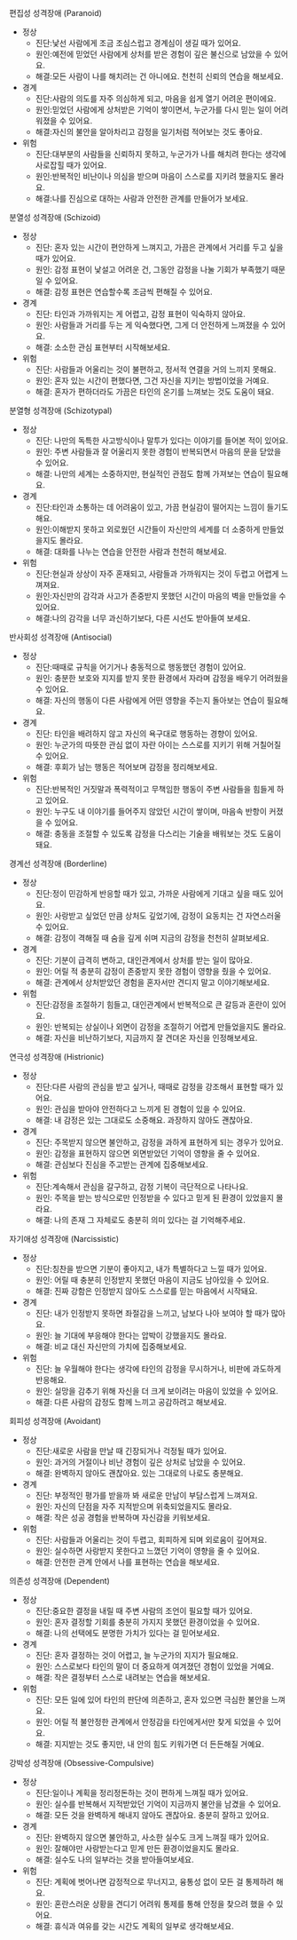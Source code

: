 편집성 성격장애 (Paranoid)

- 정상
  - 진단:낯선 사람에게 조금 조심스럽고 경계심이 생길 때가 있어요.
  - 원인:예전에 믿었던 사람에게 상처를 받은 경험이 깊은 불신으로 남았을 수 있어요.
  - 해결:모든 사람이 나를 해치려는 건 아니에요. 천천히 신뢰의 연습을 해보세요.
- 경계
  - 진단:사람의 의도를 자주 의심하게 되고, 마음을 쉽게 열기 어려운 편이에요.
  - 원인:믿었던 사람에게 상처받은 기억이 쌓이면서, 누군가를 다시 믿는 일이 어려워졌을 수 있어요.
  - 해결:자신의 불안을 알아차리고 감정을 일기처럼 적어보는 것도 좋아요.
- 위험
  - 진단:대부분의 사람들을 신뢰하지 못하고, 누군가가 나를 해치려 한다는 생각에 사로잡힐 때가 있어요.
  - 원인:반복적인 비난이나 의심을 받으며 마음이 스스로를 지키려 했을지도 몰라요.
  - 해결:나를 진심으로 대하는 사람과 안전한 관계를 만들어가 보세요.

분열성 성격장애 (Schizoid)

- 정상
  - 진단: 혼자 있는 시간이 편안하게 느껴지고, 가끔은 관계에서 거리를 두고 싶을 때가 있어요.
  - 원인: 감정 표현이 낯설고 어려운 건, 그동안 감정을 나눌 기회가 부족했기 때문일 수 있어요.
  - 해결: 감정 표현은 연습할수록 조금씩 편해질 수 있어요.
- 경계
  - 진단: 타인과 가까워지는 게 어렵고, 감정 표현이 익숙하지 않아요.
  - 원인: 사람들과 거리를 두는 게 익숙했다면, 그게 더 안전하게 느껴졌을 수 있어요.
  - 해결: 소소한 관심 표현부터 시작해보세요.
- 위험
  - 진단: 사람들과 어울리는 것이 불편하고, 정서적 연결을 거의 느끼지 못해요.
  - 원인: 혼자 있는 시간이 편했다면, 그건 자신을 지키는 방법이었을 거예요.
  - 해결: 혼자가 편하더라도 가끔은 타인의 온기를 느껴보는 것도 도움이 돼요.

분열형 성격장애 (Schizotypal)

- 정상
  - 진단: 나만의 독특한 사고방식이나 말투가 있다는 이야기를 들어본 적이 있어요.
  - 원인: 주변 사람들과 잘 어울리지 못한 경험이 반복되면서 마음의 문을 닫았을 수 있어요.
  - 해결: 나만의 세계는 소중하지만, 현실적인 관점도 함께 가져보는 연습이 필요해요.
- 경계
  - 진단:타인과 소통하는 데 어려움이 있고, 가끔 현실감이 떨어지는 느낌이 들기도 해요.
  - 원인:이해받지 못하고 외로웠던 시간들이 자신만의 세계를 더 소중하게 만들었을지도 몰라요.
  - 해결: 대화를 나누는 연습을 안전한 사람과 천천히 해보세요.
- 위험
  - 진단:현실과 상상이 자주 혼재되고, 사람들과 가까워지는 것이 두렵고 어렵게 느껴져요.
  - 원인:자신만의 감각과 사고가 존중받지 못했던 시간이 마음의 벽을 만들었을 수 있어요.
  - 해결:나의 감각을 너무 과신하기보다, 다른 시선도 받아들여 보세요.

반사회성 성격장애 (Antisocial)

- 정상
  - 진단:때때로 규칙을 어기거나 충동적으로 행동했던 경험이 있어요.
  - 원인: 충분한 보호와 지지를 받지 못한 환경에서 자라며 감정을 배우기 어려웠을 수 있어요.
  - 해결: 자신의 행동이 다른 사람에게 어떤 영향을 주는지 돌아보는 연습이 필요해요.
- 경계
  - 진단: 타인을 배려하지 않고 자신의 욕구대로 행동하는 경향이 있어요.
  - 원인: 누군가의 따뜻한 관심 없이 자란 아이는 스스로를 지키기 위해 거칠어질 수 있어요.
  - 해결: 후회가 남는 행동은 적어보며 감정을 정리해보세요.
- 위험
  - 진단:반복적인 거짓말과 폭력적이고 무책임한 행동이 주변 사람들을 힘들게 하고 있어요.
  - 원인: 누구도 내 이야기를 들어주지 않았던 시간이 쌓이며, 마음속 반항이 커졌을 수 있어요.
  - 해결: 충동을 조절할 수 있도록 감정을 다스리는 기술을 배워보는 것도 도움이 돼요.

경계선 성격장애 (Borderline)

- 정상
  - 진단:정이 민감하게 반응할 때가 있고, 가까운 사람에게 기대고 싶을 때도 있어요.
  - 원인: 사랑받고 싶었던 만큼 상처도 깊었기에, 감정이 요동치는 건 자연스러울 수 있어요.
  - 해결: 감정이 격해질 때 숨을 깊게 쉬며 지금의 감정을 천천히 살펴보세요.
- 경계
  - 진단: 기분이 급격히 변하고, 대인관계에서 상처를 받는 일이 많아요.
  - 원인: 어릴 적 충분히 감정이 존중받지 못한 경험이 영향을 줬을 수 있어요.
  - 해결: 관계에서 상처받았던 경험을 혼자서만 견디지 말고 이야기해보세요.
- 위험
  - 진단:감정을 조절하기 힘들고, 대인관계에서 반복적으로 큰 갈등과 혼란이 있어요.
  - 원인: 반복되는 상실이나 외면이 감정을 조절하기 어렵게 만들었을지도 몰라요.
  - 해결: 자신을 비난하기보다, 지금까지 잘 견뎌온 자신을 인정해보세요.

연극성 성격장애 (Histrionic)

- 정상
  - 진단:다른 사람의 관심을 받고 싶거나, 때때로 감정을 강조해서 표현할 때가 있어요.
  - 원인: 관심을 받아야 안전하다고 느끼게 된 경험이 있을 수 있어요.
  - 해결: 내 감정은 있는 그대로도 소중해요. 과장하지 않아도 괜찮아요.
- 경계
  - 진단: 주목받지 않으면 불안하고, 감정을 과하게 표현하게 되는 경우가 있어요.
  - 원인: 감정을 표현하지 않으면 외면받았던 기억이 영향을 줄 수 있어요.
  - 해결: 관심보다 진심을 주고받는 관계에 집중해보세요.
- 위험
  - 진단:계속해서 관심을 갈구하고, 감정 기복이 극단적으로 나타나요.
  - 원인: 주목을 받는 방식으로만 인정받을 수 있다고 믿게 된 환경이 있었을지 몰라요.
  - 해결: 나의 존재 그 자체로도 충분히 의미 있다는 걸 기억해주세요.

자기애성 성격장애 (Narcissistic)

- 정상
  - 진단:칭찬을 받으면 기분이 좋아지고, 내가 특별하다고 느낄 때가 있어요.
  - 원인: 어릴 때 충분히 인정받지 못했던 마음이 지금도 남아있을 수 있어요.
  - 해결: 진짜 강함은 인정받지 않아도 스스로를 믿는 마음에서 시작돼요.
- 경계
  - 진단: 내가 인정받지 못하면 좌절감을 느끼고, 남보다 나아 보여야 할 때가 많아요.
  - 원인: 늘 기대에 부응해야 한다는 압박이 강했을지도 몰라요.
  - 해결: 비교 대신 자신만의 가치에 집중해보세요.
- 위험
  - 진단: 늘 우월해야 한다는 생각에 타인의 감정을 무시하거나, 비판에 과도하게 반응해요.
  - 원인: 실망을 감추기 위해 자신을 더 크게 보이려는 마음이 있었을 수 있어요.
  - 해결: 다른 사람의 감정도 함께 느끼고 공감하려고 해보세요.

회피성 성격장애 (Avoidant)

- 정상
  - 진단:새로운 사람을 만날 때 긴장되거나 걱정될 때가 있어요.
  - 원인: 과거의 거절이나 비난 경험이 깊은 상처로 남았을 수 있어요.
  - 해결: 완벽하지 않아도 괜찮아요. 있는 그대로의 나로도 충분해요.
- 경계
  - 진단: 부정적인 평가를 받을까 봐 새로운 만남이 부담스럽게 느껴져요.
  - 원인: 자신의 단점을 자주 지적받으며 위축되었을지도 몰라요.
  - 해결: 작은 성공 경험을 반복하며 자신감을 키워보세요.
- 위험
  - 진단: 사람들과 어울리는 것이 두렵고, 회피하게 되며 외로움이 깊어져요.
  - 원인: 실수하면 사랑받지 못한다고 느꼈던 기억이 영향을 줄 수 있어요.
  - 해결: 안전한 관계 안에서 나를 표현하는 연습을 해보세요.

의존성 성격장애 (Dependent)

- 정상
  - 진단:중요한 결정을 내릴 때 주변 사람의 조언이 필요할 때가 있어요.
  - 원인: 혼자 결정할 기회를 충분히 가지지 못했던 환경이었을 수 있어요.
  - 해결: 나의 선택에도 분명한 가치가 있다는 걸 믿어보세요.
- 경계
  - 진단: 혼자 결정하는 것이 어렵고, 늘 누군가의 지지가 필요해요.
  - 원인: 스스로보다 타인의 말이 더 중요하게 여겨졌던 경험이 있었을 거예요.
  - 해결: 작은 결정부터 스스로 내려보는 연습을 해보세요.
- 위험
  - 진단: 모든 일에 있어 타인의 판단에 의존하고, 혼자 있으면 극심한 불안을 느껴요.
  - 원인: 어릴 적 불안정한 관계에서 안정감을 타인에게서만 찾게 되었을 수 있어요.
  - 해결: 지지받는 것도 좋지만, 내 안의 힘도 키워가면 더 든든해질 거예요.

강박성 성격장애 (Obsessive-Compulsive)

- 정상
  - 진단:일이나 계획을 정리정돈하는 것이 편하게 느껴질 때가 있어요.
  - 원인: 실수를 반복해서 지적받았던 기억이 지금까지 불안을 남겼을 수 있어요.
  - 해결: 모든 것을 완벽하게 해내지 않아도 괜찮아요. 충분히 잘하고 있어요.
- 경계
  - 진단: 완벽하지 않으면 불안하고, 사소한 실수도 크게 느껴질 때가 있어요.
  - 원인: 잘해야만 사랑받는다고 믿게 만든 환경이었을지도 몰라요.
  - 해결: 실수도 나의 일부라는 것을 받아들여보세요.
- 위험
  - 진단: 계획에 벗어나면 감정적으로 무너지고, 융통성 없이 모든 걸 통제하려 해요.
  - 원인: 혼란스러운 상황을 견디기 어려워 통제를 통해 안정을 찾으려 했을 수 있어요.
  - 해결: 휴식과 여유를 갖는 시간도 계획의 일부로 생각해보세요.
